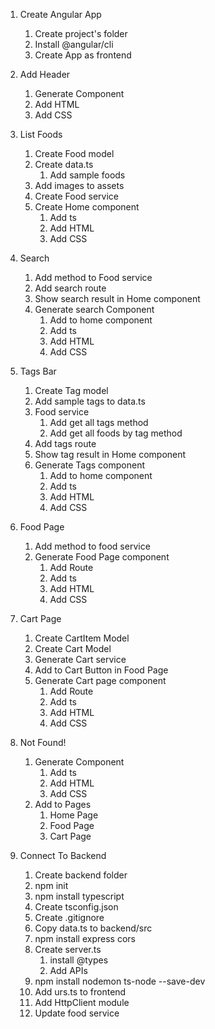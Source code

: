 1. Create Angular App
    1. Create project's folder
    2. Install @angular/cli
    3. Create App as frontend

2. Add Header
    1. Generate Component
    2. Add HTML
    3. Add CSS

3. List Foods
    1. Create Food model
    2. Create data.ts
        1. Add sample foods
    3. Add images to assets
    4. Create Food service
    5. Create Home component
        1. Add ts
        2. Add HTML
        3. Add CSS

4. Search
    1. Add method to Food service
    2. Add search route
    3. Show search result in Home component
    4. Generate search Component
        1. Add to home component
        2. Add ts
        3. Add HTML
        4. Add CSS

5. Tags Bar
    1. Create Tag model
    2. Add sample tags to data.ts
    3. Food service
        1. Add get all tags method
        2. Add get all foods by tag method
    4. Add tags route
    5. Show tag result in Home component
    6. Generate Tags component
        1. Add to home component
        2. Add ts
        3. Add HTML
        4. Add CSS

6. Food Page
    1. Add method to food service
    2. Generate Food Page component
        1. Add Route
        2. Add ts
        3. Add HTML
        4. Add CSS

7. Cart Page
    1. Create CartItem Model
    2. Create Cart Model
    3. Generate Cart service
    4. Add to Cart Button in Food Page
    5. Generate Cart page component
        1. Add Route
        2. Add ts
        3. Add HTML
        4. Add CSS

8. Not Found!
    1. Generate Component
        1. Add ts
        2. Add HTML
        3. Add CSS
    2. Add to Pages
        1. Home Page
        2. Food Page
        3. Cart Page

9. Connect To Backend
    1. Create backend folder
    2. npm init
    3. npm install typescript
    4. Create tsconfig.json
    5. Create .gitignore
    6. Copy data.ts to backend/src
    7. npm install express cors
    8. Create server.ts
        1. install @types
        2. Add APIs
    9. npm install nodemon ts-node --save-dev
    10. Add urs.ts to frontend
    11. Add HttpClient module
    12. Update food service